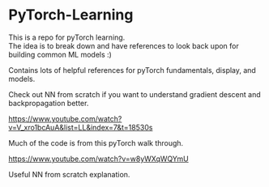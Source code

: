 # PyTorch-Learning
This is a repo for pyTorch learning.  
The idea is to break down and have references to look back upon for building common ML models :)

Contains lots of helpful references for pyTorch fundamentals, display, and models.

Check out NN from scratch if you want to understand gradient descent and backpropagation better.

https://www.youtube.com/watch?v=V_xro1bcAuA&list=LL&index=7&t=18530s

Much of the code is from this pyTorch walk through.

https://www.youtube.com/watch?v=w8yWXqWQYmU

Useful NN from scratch explanation.  
